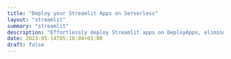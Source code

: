 ```yaml
---
title: "Deploy your Streamlit Apps on Serverless"
layout: "streamlit"
summary: "streamlit"
description: "Effortlessly deploy Streamlit apps on DeployApps, eliminating server management. Enjoy seamless scaling, reduced costs, and increased flexibility with serverless."
date: 2023-05-14T05:10:04+03:00
draft: false
---
```

